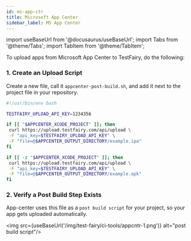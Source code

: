 ```yaml
---
id: ms-app-ctr
title: Microsoft App Center
sidebar_label: MS App Center
---
```


import useBaseUrl from '@docusaurus/useBaseUrl';
import Tabs from '@theme/Tabs';
import TabItem from '@theme/TabItem';

To upload apps from Microsoft App Center to TestFairy, do the following:

### 1. Create an Upload Script

Create a new file, call it `appcenter-post-build.sh`, and add it next to the project file in your repository.

```sh
#!/usr/bin/env bash

TESTFAIRY_UPLOAD_API_KEY=1234356

if [[ "$APPCENTER_XCODE_PROJECT" ]]; then
 curl https://upload.testfairy.com/api/upload \
 -F "api_key=$TESTFAIRY_UPLOAD_API_KEY" \
 -F "file=@$APPCENTER_OUTPUT_DIRECTORY/example.ipa"
fi

if [[ -z "$APPCENTER_XCODE_PROJECT" ]]; then
 curl https://upload.testfairy.com/api/upload \
 -F "api_key=$TESTFAIRY_UPLOAD_API_KEY" \
 -F "file=@$APPCENTER_OUTPUT_DIRECTORY/example.apk"
fi
```

### 2. Verify a Post Build Step Exists

App-center uses this file as a `post build script` for your project, so your app gets uploaded automatically.

<img src={useBaseUrl('/img/test-fairy/ci-tools/appcntr-1.png')} alt="post build script"/>
